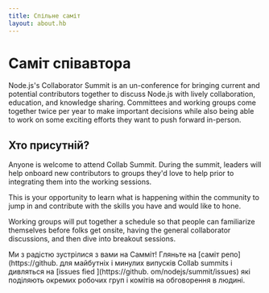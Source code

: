 ```yaml
---
title: Спільне саміт
layout: about.hb
---
```


# Саміт співавтора

Node.js's Collaborator Summit is an un-conference for bringing current and
potential contributors together to discuss Node.js with lively collaboration,
education, and knowledge sharing. Committees and working groups come together
twice per year to make important decisions while also being able to work on some
exciting efforts they want to push forward in-person.

## Хто присутній?

Anyone is welcome to attend Collab Summit. During the
summit, leaders will help onboard new contributors to groups they'd love to help
prior to integrating them into the working sessions.

This is your opportunity to learn what is happening within the community to jump
in and contribute with the skills you have and would like to hone.

Working groups will put together a schedule so that people can
familiarize themselves before folks get onsite, having the general collaborator
discussions, and then dive into breakout sessions.

Ми з радістю зустрілися з вами на Самміт! Гляньте на [саміт репо](https\://github.
для майбутніх і минулих випусків Collab summits і дивляться на
[issues fied ](https\://github. om/nodejs/summit/issues) які поділяють
окремих робочих груп і комітів на обговорення в людині.
